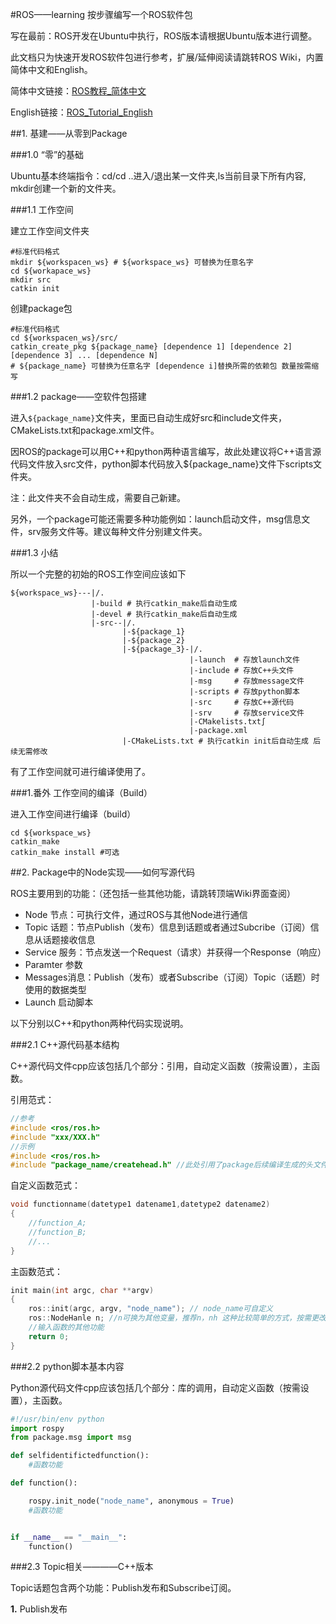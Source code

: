 #ROS——learning 按步骤编写一个ROS软件包

写在最前：ROS开发在Ubuntu中执行，ROS版本请根据Ubuntu版本进行调整。

此文档只为快速开发ROS软件包进行参考，扩展/延伸阅读请跳转ROS Wiki，内置简体中文和English。

简体中文链接：[ROS教程_简体中文](http://wiki.ros.org/cn/)

English链接：[ROS_Tutorial_English](http://wiki.ros.org/)

##1. 基建——从零到Package

###1.0 “零”的基础

Ubuntu基本终端指令：cd/cd ..进入/退出某一文件夹,ls当前目录下所有内容, mkdir创建一个新的文件夹。

###1.1 工作空间

建立工作空间文件夹

```
#标准代码格式
mkdir ${workspacen_ws} # ${workspace_ws} 可替换为任意名字
cd ${workapace_ws}
mkdir src
catkin init
```

创建package包

```
#标准代码格式
cd ${workspacen_ws}/src/
catkin_create_pkg ${package_name} [dependence 1] [dependence 2] [dependence 3] ... [dependence N] 
# ${package_name} 可替换为任意名字 [dependence i]替换所需的依赖包 数量按需缩写
```

###1.2 package——空软件包搭建

进入`${package_name}`文件夹，里面已自动生成好src和include文件夹，CMakeLists.txt和package.xml文件。

因ROS的package可以用C++和python两种语言编写，故此处建议将C++语言源代码文件放入src文件，python脚本代码放入${package_name}文件下scripts文件夹。

注：此文件夹不会自动生成，需要自己新建。

另外，一个package可能还需要多种功能例如：launch启动文件，msg信息文件，srv服务文件等。建议每种文件分别建文件夹。

###1.3 小结

所以一个完整的初始的ROS工作空间应该如下

```
${workspace_ws}---|/.
                  |-build # 执行catkin_make后自动生成
                  |-devel # 执行catkin_make后自动生成
                  |-src--|/.
                         |-${package_1}
                         |-${package_2}
                         |-${package_3}-|/.
                                        |-launch  # 存放launch文件
                                        |-include # 存放C++头文件
                                        |-msg     # 存放message文件
                                        |-scripts # 存放python脚本
                                        |-src     # 存放C++源代码
                                        |-srv     # 存放service文件
                                        |-CMakelists.txt∫
                                        |-package.xml
                         |-CMakeLists.txt # 执行catkin init后自动生成 后续无需修改
```

有了工作空间就可进行编译使用了。

###1.番外 工作空间的编译（Build）

进入工作空间进行编译（build）

```
cd ${workspace_ws}
catkin_make
catkin_make install #可选
```

##2. Package中的Node实现——如何写源代码

ROS主要用到的功能：（还包括一些其他功能，请跳转顶端Wiki界面查阅）

  - Node 节点：可执行文件，通过ROS与其他Node进行通信
  - Topic 话题：节点Publish（发布）信息到话题或者通过Subcribe（订阅）信息从话题接收信息
  - Service 服务：节点发送一个Request（请求）并获得一个Response（响应）
  - Paramter 参数
  - Messages消息：Publish（发布）或者Subscribe（订阅）Topic（话题）时使用的数据类型
  - Launch 启动脚本

以下分别以C++和python两种代码实现说明。

###2.1 C++源代码基本结构

C++源代码文件cpp应该包括几个部分：引用，自动定义函数（按需设置），主函数。

引用范式：

```c++
//参考
#include <ros/ros.h>
#include "xxx/XXX.h"
//示例
#include <ros/ros.h>
#include "package_name/createhead.h" //此处引用了package后续编译生成的头文件
```

自定义函数范式：

```c++
void functionname(datetype1 datename1,datetype2 datename2)
{
    //function_A;
    //function_B;
    //...
}
```
主函数范式：

```c++
init main(int argc, char **argv)
{
    ros::init(argc, argv, "node_name"); // node_name可自定义
    ros::NodeHanle n; //n可换为其他变量，推荐n，nh 这种比较简单的方式，按需更改
    //输入函数的其他功能
    return 0;
}
```
###2.2 python脚本基本内容

Python源代码文件cpp应该包括几个部分：库的调用，自动定义函数（按需设置），主函数。

```python
#!/usr/bin/env python
import rospy
from package.msg import msg

def selfidentifictedfunction():
    #函数功能

def function():

    rospy.init_node("node_name", anonymous = True)
    #函数功能


if __name__ == "__main__":
    function()
```

###2.3 Topic相关————C++版本

Topic话题包含两个功能：Publish发布和Subscribe订阅。

**1.** Publish发布

















